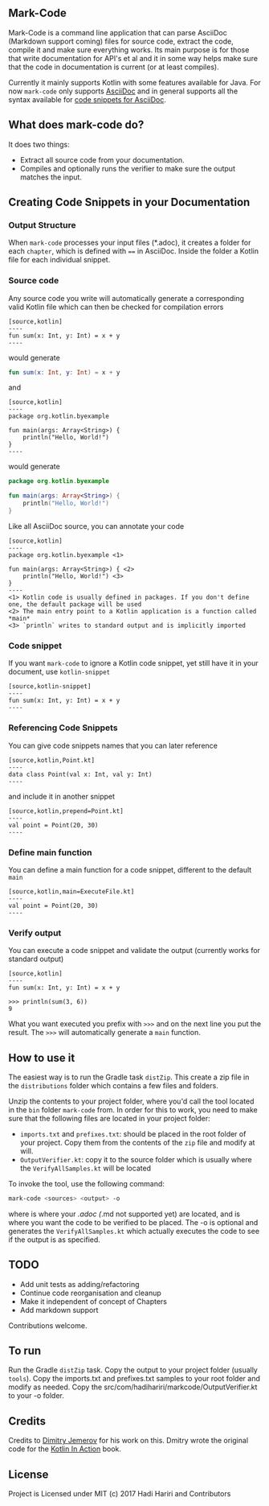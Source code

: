## Mark-Code

Mark-Code is a command line application that can parse AsciiDoc (Markdown support coming) files for source code, extract the code, compile it and make sure everything works. Its main purpose is for those that 
write documentation for API's et al and it in some way helps make sure that the code in documentation is current (or at least compiles).

Currently it mainly supports Kotlin with some features available for Java. For now `mark-code` only supports [AsciiDoc](http://asciidoctor.org) and in general supports all the syntax available for [code snippets for AsciiDoc](http://asciidoctor.org/docs/asciidoc-writers-guide/#listing-and-source-code-blocks).
                                                                         
## What does mark-code do?

It does two things:

* Extract all source code from your documentation.
* Compiles and optionally runs the verifier to make sure the output matches the input. 

## Creating Code Snippets in your Documentation

### Output Structure

When `mark-code` processes your input files (*.adoc), it creates a folder for each `chapter`, which is defined with `==` in AsciiDoc. Inside the folder
a Kotlin file for each individual snippet. 


### Source code

Any source code you write will automatically generate a corresponding valid Kotlin file which can then be checked for compilation errors


```asciidoc
[source,kotlin]
----
fun sum(x: Int, y: Int) = x + y
----
```

would generate

```kotlin
fun sum(x: Int, y: Int) = x + y
```

and 

```asciidoc
[source,kotlin]
----
package org.kotlin.byexample

fun main(args: Array<String>) { 
    println("Hello, World!") 
}
----
```

would generate

```kotlin
package org.kotlin.byexample

fun main(args: Array<String>) {
    println("Hello, World!")
}
```

Like all AsciiDoc source, you can annotate your code

```asciidoc
[source,kotlin]
----
package org.kotlin.byexample <1>

fun main(args: Array<String>) { <2>
    println("Hello, World!") <3>
}
----
<1> Kotlin code is usually defined in packages. If you don't define one, the default package will be used
<2> The main entry point to a Kotlin application is a function called *main*
<3> `println` writes to standard output and is implicitly imported
```

### Code snippet

If you want `mark-code` to ignore a Kotlin code snippet, yet still have it in your document, use `kotlin-snippet`

```asciidoc
[source,kotlin-snippet]
----
fun sum(x: Int, y: Int) = x + y
----
```
### Referencing Code Snippets

You can give code snippets names that you can later reference

```asciidoc
[source,kotlin,Point.kt]
----
data class Point(val x: Int, val y: Int)
----
```

and include it in another snippet
 
 ```asciidoc
[source,kotlin,prepend=Point.kt]
----
val point = Point(20, 30)
----
```

### Define main function

You can define a main function for a code snippet, different to the default `main`

 ```asciidoc
[source,kotlin,main=ExecuteFile.kt]
----
val point = Point(20, 30)
----
```

### Verify output

You can execute a code snippet and validate the output (currently works for standard output)

```asciidoc
[source,kotlin]
----
fun sum(x: Int, y: Int) = x + y

>>> println(sum(3, 6))
9
```

What you want executed you prefix with `>>>` and on the next line you put the result. The `>>>` will automatically generate a `main` function. 


## How to use it

The easiest way is to run the Gradle task `distZip`. This create a zip file in the `distributions` folder which contains a few files and folders. 

Unzip the contents to your project folder, where you'd call the tool located in the `bin` folder `mark-code` from. In order for this to work, you need
 to make sure that the following files are located in your project folder:
 
* `imports.txt` and `prefixes.txt`: should be placed in the root folder of your project. Copy them from the contents of the `zip` file and modify at will.
* `OutputVerifier.kt`: copy it to the source folder which is usually where the `VerifyAllSamples.kt` will be located

To invoke the tool, use the following command:
  
```bash
mark-code <sources> <output> -o
```  

where <sources> is where your *.adoc (*.md not supported yet) are located, and <output> is where you want the code to be verified to be placed. The -o is optional and generates the
`VerifyAllSamples.kt` which actually executes the code to see if the output is as specified.

## TODO

* Add unit tests as adding/refactoring
* Continue code reorganisation and cleanup
* Make it independent of concept of Chapters
* Add markdown support

Contributions welcome.


## To run

Run the Gradle `distZip` task. Copy the output to your project folder (usually `tools`). Copy the
imports.txt and prefixes.txt samples to your root folder and modify as needed.
Copy the src/com/hadihariri/markcode/OutputVerifier.kt to your -o folder. 
 
## Credits

Credits to [Dimitry Jemerov](https://twitter.com/intelliyole) for his work on this. Dmitry wrote the original code for the [Kotlin In Action](https://www.manning.com/books/kotlin-in-action) book.
 

## License

Project is Licensed under MIT (c) 2017 Hadi Hariri and Contributors


